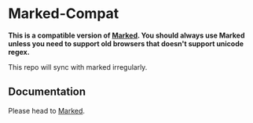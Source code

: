 # Marked-Compat

**This is a compatible version of [Marked](https://marked.js.org). You should always use Marked unless you need to support old browsers that doesn't support unicode regex.**

This repo will sync with marked irregularly.

## Documentation

Please head to [Marked](https://marked.js.org).